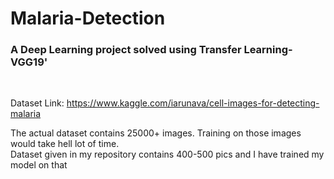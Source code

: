 # Malaria-Detection

### A Deep Learning project solved using Transfer Learning- VGG19'
<br/>

Dataset Link: https://www.kaggle.com/iarunava/cell-images-for-detecting-malaria

The actual dataset contains 25000+ images. Training on those images would take hell lot of time.<br/>
Dataset given in my repository contains 400-500 pics and I have trained my model on that
